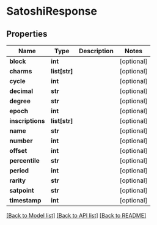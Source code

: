 # SatoshiResponse

## Properties
Name | Type | Description | Notes
------------ | ------------- | ------------- | -------------
**block** | **int** |  | [optional] 
**charms** | **list[str]** |  | [optional] 
**cycle** | **int** |  | [optional] 
**decimal** | **str** |  | [optional] 
**degree** | **str** |  | [optional] 
**epoch** | **int** |  | [optional] 
**inscriptions** | **list[str]** |  | [optional] 
**name** | **str** |  | [optional] 
**number** | **int** |  | [optional] 
**offset** | **int** |  | [optional] 
**percentile** | **str** |  | [optional] 
**period** | **int** |  | [optional] 
**rarity** | **str** |  | [optional] 
**satpoint** | **str** |  | [optional] 
**timestamp** | **int** |  | [optional] 

[[Back to Model list]](../README.md#documentation-for-models) [[Back to API list]](../README.md#documentation-for-api-endpoints) [[Back to README]](../README.md)

